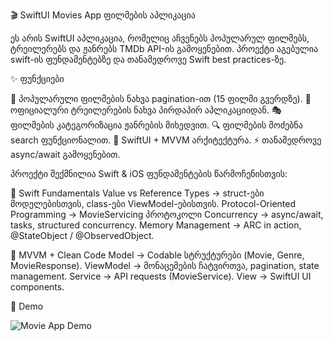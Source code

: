 🎬 SwiftUI Movies App ფილმების აპლიკაცია

ეს არის SwiftUI აპლიკაცია, რომელიც აჩვენებს პოპულარულ ფილმებს, ტრეილერებს და ჟანრებს TMDb API-ის გამოყენებით.
პროექტი აგებულია swift-ის ფუნდამენტებზე და თანამედროვე Swift best practices-ზე.


✨ ფუნქციები

🔎 პოპულარული ფილმების ნახვა pagination-ით (15 ფილმი გვერდზე).
🎥 ოფიციალური ტრეილერების ნახვა პირდაპირ აპლიკაციიდან.
🎭 ფილმების კატეგორიზაცია ჟანრების მიხედვით.
🔍 ფილმების მოძებნა search ფუნქციონალით.
📱 SwiftUI + MVVM არქიტექტურა.
⚡ თანამედროვე async/await გამოყენებით.

პროექტი შექმნილია Swift & iOS ფუნდამენტების წარმოჩენისთვის:

🔹 Swift Fundamentals
Value vs Reference Types → struct-ები მოდელებისთვის, class-ები ViewModel-ებისთვის.
Protocol-Oriented Programming → MovieServicing პროტოკოლი
Concurrency → async/await, tasks, structured concurrency.
Memory Management → ARC in action, @StateObject / @ObservedObject.

🔹 MVVM + Clean Code
Model → Codable სტრუქტურები (Movie, Genre, MovieResponse).
ViewModel → მონაცემების ჩატვირთვა, pagination, state management.
Service → API requests (MovieService).
View → SwiftUI UI components.

📱 Demo

![Movie App Demo](https://media4.giphy.com/media/v1.Y2lkPTc5MGI3NjExZzM2dHNhZmxhN3d1YjJvOG41NjhvcHQ1aHNxOW5meGRjZWlkcTBwYyZlcD12MV9pbnRlcm5hbF9naWZfYnlfaWQmY3Q9Zw/qKo4cOjAHjDfV0Jp5M/giphy.gif)
